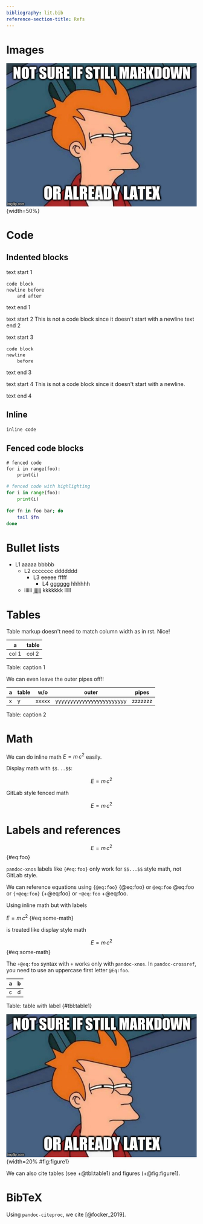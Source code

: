 ```yaml
---
bibliography: lit.bib
reference-section-title: Refs
---
```


# Images

![image w/ caption](pic.jpg){width=50%}

# Code

## Indented blocks

text start 1

    code block
    newline before
        and after

text end 1


text start 2
    This is not a code block since it doesn't
    start with a newline
text end 2


text start 3

    code block
    newline
        before
text end 3


text start 4
    This is not a code block since it doesn't
    start with a newline.

text end 4


## Inline

`inline code`

## Fenced code blocks

```
# fenced code
for i in range(foo):
    print(i)
```

```py
# fenced code with highlighting
for i in range(foo):
    print(i)
```

```sh
for fn in foo bar; do
    tail $fn
done
```

# Bullet lists

* L1
  aaaaa
  bbbbb
    * L2
      ccccccc
      ddddddd
        * L3
          eeeee
          fffff
            * L4
              gggggg
              hhhhhh
    * iiiiii
      jjjjjj
      kkkkkkk
      lllll

# Tables

Table markup doesn't need to match column width as in rst. Nice!

| a | table |
|-|-|
|col 1| col 2    |

Table: caption 1


We can even leave the outer pipes off!!

a | table | w/o | outer | pipes
-|-|-|-|-
x | y | xxxxx | yyyyyyyyyyyyyyyyyyyyyyyy | zzzzzzz

Table: caption 2

# Math

We can do inline math $E = m\,c^2$ easily.

Display math with `$$...$$`:

$$E = m\,c^2$$

GitLab style fenced math

```math
E = m\,c^2
```

# Labels and references

$$E = m\,c^2$$ {#eq:foo}

`pandoc-xnos` labels like `{#eq:foo}` only work for `$$...$$` style math, not GitLab
style.

We can reference equations using `{@eq:foo}` {@eq:foo} or `@eq:foo` @eq:foo or
`{+@eq:foo}` {+@eq:foo} or `+@eq:foo` +@eq:foo.

Using inline math but with labels

$E = m\,c^2$ {#eq:some-math}

is treated like display style math

$$E = m\,c^2$$ {#eq:some-math}

The `+@eq:foo` syntax with `+` works only with `pandoc-xnos`. In
`pandoc-crossref`, you need to use an uppercase first letter `@Eq:foo`.

a|b
-|-
c|d

Table: table with label {#tbl:table1}

![small image with label](pic.jpg){width=20% #fig:figure1}

We can also cite tables (see +@tbl:table1) and figures (+@fig:figure1).

# BibTeX

Using `pandoc-citeproc`, we cite [@focker_2019].
